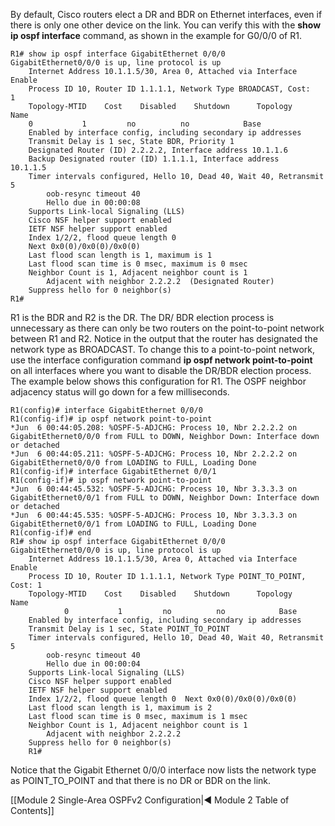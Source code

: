By default, Cisco routers elect a DR and BDR on Ethernet interfaces, even if there is only one other device on the link. You can verify this with the **show ip ospf interface** command, as shown in the example for G0/0/0 of R1.

```terminal
R1# show ip ospf interface GigabitEthernet 0/0/0
GigabitEthernet0/0/0 is up, line protocol is up   
	Internet Address 10.1.1.5/30, Area 0, Attached via Interface Enable  
	Process ID 10, Router ID 1.1.1.1, Network Type BROADCAST, Cost: 1  
	Topology-MTID    Cost    Disabled    Shutdown      Topology Name        
	0           1         no          no            Base  
	Enabled by interface config, including secondary ip addresses  
	Transmit Delay is 1 sec, State BDR, Priority 1  
	Designated Router (ID) 2.2.2.2, Interface address 10.1.1.6  
	Backup Designated router (ID) 1.1.1.1, Interface address 10.1.1.5  
	Timer intervals configured, Hello 10, Dead 40, Wait 40, Retransmit 5    
		oob-resync timeout 40    
		Hello due in 00:00:08  
	Supports Link-local Signaling (LLS)  
	Cisco NSF helper support enabled  
	IETF NSF helper support enabled  
	Index 1/2/2, flood queue length 0  
	Next 0x0(0)/0x0(0)/0x0(0)  
	Last flood scan length is 1, maximum is 1  
	Last flood scan time is 0 msec, maximum is 0 msec  
	Neighbor Count is 1, Adjacent neighbor count is 1     
		Adjacent with neighbor 2.2.2.2  (Designated Router)  
	Suppress hello for 0 neighbor(s)
R1#
```

R1 is the BDR and R2 is the DR. The DR/ BDR election process is unnecessary as there can only be two routers on the point-to-point network between R1 and R2. Notice in the output that the router has designated the network type as BROADCAST. To change this to a point-to-point network, use the interface configuration command **ip ospf network point-to-point** on all interfaces where you want to disable the DR/BDR election process. The example below shows this configuration for R1. The OSPF neighbor adjacency status will go down for a few milliseconds.

```
R1(config)# interface GigabitEthernet 0/0/0
R1(config-if)# ip ospf network point-to-point
*Jun  6 00:44:05.208: %OSPF-5-ADJCHG: Process 10, Nbr 2.2.2.2 on GigabitEthernet0/0/0 from FULL to DOWN, Neighbor Down: Interface down or detached
*Jun  6 00:44:05.211: %OSPF-5-ADJCHG: Process 10, Nbr 2.2.2.2 on GigabitEthernet0/0/0 from LOADING to FULL, Loading Done
R1(config-if)# interface GigabitEthernet 0/0/1
R1(config-if)# ip ospf network point-to-point 
*Jun  6 00:44:45.532: %OSPF-5-ADJCHG: Process 10, Nbr 3.3.3.3 on GigabitEthernet0/0/1 from FULL to DOWN, Neighbor Down: Interface down or detached
*Jun  6 00:44:45.535: %OSPF-5-ADJCHG: Process 10, Nbr 3.3.3.3 on GigabitEthernet0/0/1 from LOADING to FULL, Loading Done
R1(config-if)# end
R1# show ip ospf interface GigabitEthernet 0/0/0
GigabitEthernet0/0/0 is up, line protocol is up   
	Internet Address 10.1.1.5/30, Area 0, Attached via Interface Enable  
	Process ID 10, Router ID 1.1.1.1, Network Type POINT_TO_POINT, Cost: 1  
	Topology-MTID    Cost    Disabled    Shutdown      Topology Name        
			0           1         no          no            Base  
	Enabled by interface config, including secondary ip addresses  
	Transmit Delay is 1 sec, State POINT_TO_POINT  
	Timer intervals configured, Hello 10, Dead 40, Wait 40, Retransmit 5    
		oob-resync timeout 40    
		Hello due in 00:00:04  
	Supports Link-local Signaling (LLS)  
	Cisco NSF helper support enabled  
	IETF NSF helper support enabled  
	Index 1/2/2, flood queue length 0  Next 0x0(0)/0x0(0)/0x0(0)  
	Last flood scan length is 1, maximum is 2  
	Last flood scan time is 0 msec, maximum is 1 msec  
	Neighbor Count is 1, Adjacent neighbor count is 1     
		Adjacent with neighbor 2.2.2.2  
	Suppress hello for 0 neighbor(s)
	R1#
```

Notice that the Gigabit Ethernet 0/0/0 interface now lists the network type as POINT_TO_POINT and that there is no DR or BDR on the link.

[[Module 2 Single-Area OSPFv2 Configuration|◀ Module 2 Table of Contents]]